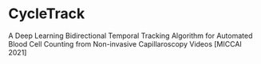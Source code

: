 # CycleTrack
A Deep Learning Bidirectional Temporal Tracking Algorithm for Automated Blood Cell Counting from Non-invasive Capillaroscopy Videos [MICCAI 2021]
